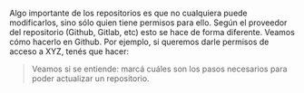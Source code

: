 Algo importante de los repositorios es que no cualquiera puede modificarlos, sino sólo quien tiene permisos para ello. Según el proveedor del repositorio (Github, Gitlab, etc) esto se hace de forma diferente. Veamos cómo hacerlo en Github. Por ejemplo, si queremos darle permisos de acceso a XYZ, tenés que hacer:

> Veamos si se entiende: marcá cuáles son los pasos necesarios para poder actualizar un repositorio. 
